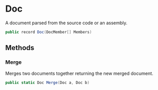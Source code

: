 # Doc
A document parsed from the source code or an assembly.

```cs
public record Doc(DocMember[] Members)
```

## Methods
### Merge
Merges two documents together returning the new merged document.

```cs
public static Doc Merge(Doc a, Doc b)
```

